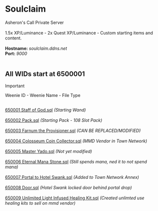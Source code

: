 # Soulclaim
Asheron's Call Private Server<BR><BR>
1.5x XP/Luminance - 2x Quest XP/Luminance - Custom starting items and content.<BR><BR>
**Hostname:** *soulclaim.ddns.net<BR>*
**Port:** *9000*<BR><BR>

## All WIDs start at 6500001
> [!IMPORTANT]
> Weenie ID - Weenie Name - File Type<BR><BR>

[650001 Staff of God.sql](Weenies/650001%20Staff%20of%20God.sql)                          *(Starting Wand)<BR><BR>*
[650002 Pack.sql](Weenies/650002%20Pack.sql)                                  *(Starting Pack - 108 Slot Pack)<BR><BR>*
[650003 Farnum the Provisioner.sql](Weenies/650003%20Farnum%20the%20Provisioner.sql)               *(CAN BE REPLACED/MODIFIED)<BR><BR>*
[650004 Colosseum Coin Collector.sql](Weenies/650004%20Colosseum%20Coin%20Collector.sql)             *(MMD Vendor in Town Network)<BR><BR>*
[650005 Master Yado.sql](Weenies/650005%20Master%20Yado.sql)                          *(Not yet modified)<BR><BR>*
[650006 Eternal Mana Stone.sql](Weenies/650006%20Eternal%20Mana%20Stone.sql)                   *(Still spends mana, ned it to not spend mana)<BR><BR>*
[650007 Portal to Hotel Swank.sql](Weenies/650007%20Portal%20to%20Hotel%20Swank.sql)                *(Added to Town Network Annex)<BR><BR>*
[650008 Door.sql](Weenies/650008%20Door.sql)                                 *(Hotel Swank locked door behind portal drop)<BR><BR>*
[650009 Unlimited Light Infused Healing Kit.sql](Weenies/650009%20Unlimted%20Light%20Infused%20Healing%20Kit.sql)  *(Created unlimted use healing kits to sell on mmd vendor)<BR>*
